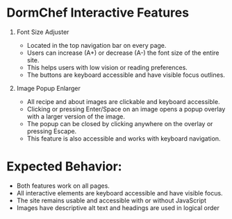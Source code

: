 # DormChef Interactive Features

1. Font Size Adjuster
   - Located in the top navigation bar on every page.
   - Users can increase (A+) or decrease (A-) the font size of the entire site.
   - This helps users with low vision or reading preferences.
   - The buttons are keyboard accessible and have visible focus outlines.

2. Image Popup Enlarger
   - All recipe and about images are clickable and keyboard accessible.
   - Clicking or pressing Enter/Space on an image opens a popup overlay with a larger version of the image.
   - The popup can be closed by clicking anywhere on the overlay or pressing Escape.
   - This feature is also accessible and works with keyboard navigation.

# Expected Behavior:
- Both features work on all pages.
- All interactive elements are keyboard accessible and have visible focus.
- The site remains usable and accessible with or without JavaScript
- Images have descriptive alt text and headings are used in logical order
